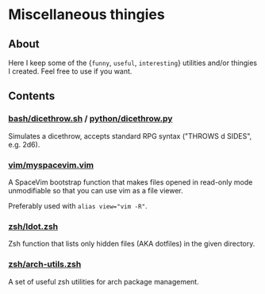 # Miscellaneous thingies

## About

Here I keep some of the {`funny`, `useful`, `interesting`} utilities and/or thingies
I created. Feel free to use if you want.

## Contents

### [bash/dicethrow.sh](bash/dicethrow.sh) / [python/dicethrow.py](python/dicethrow.py)

Simulates a dicethrow, accepts standard RPG syntax ("THROWS d SIDES", e.g. 2d6).

### [vim/myspacevim.vim](vim/myspacevim.vim)

A SpaceVim bootstrap function that makes files opened in read-only mode
unmodifiable so that you can use vim as a file viewer.

Preferably used with `alias view="vim -R"`.

### [zsh/ldot.zsh](zsh/ldot.zsh)

Zsh function that lists only hidden files (AKA dotfiles) in the given directory.

### [zsh/arch-utils.zsh](zsh/arch-utils.zsh)

A set of useful zsh utilities for arch package management.
